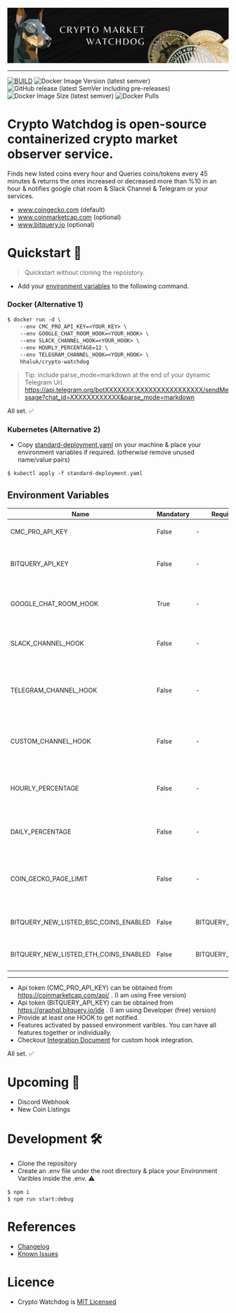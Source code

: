 ![bg](./bg.png "bg")

---
[![BUILD](https://github.com/Huseyinnurbaki/crypto-watchdog/actions/workflows/main.yml/badge.svg?branch=master)](https://github.com/Huseyinnurbaki/crypto-watchdog/actions/workflows/main.yml)
![Docker Image Version (latest semver)](https://img.shields.io/docker/v/hhaluk/crypto-watchdog?color=blue&label=image&logo=docker)
![GitHub release (latest SemVer including pre-releases)](https://img.shields.io/github/v/release/Huseyinnurbaki/crypto-watchdog?include_prereleases&logo=github)
![Docker Image Size (latest semver)](https://img.shields.io/docker/image-size/hhaluk/crypto-watchdog?color=B4D4A55&logo=docker)
![Docker Pulls](https://img.shields.io/docker/pulls/hhaluk/crypto-watchdog?color=gray&logo=docker)
# Crypto Watchdog is open-source containerized crypto market observer service.
Finds new listed coins every hour and Queries coins/tokens every 45 minutes & returns the ones increased or decreased more than %10 in an hour & notifies google chat room & Slack Channel & Telegram or your services. 

- www.coingecko.com (default)
- www.coinmarketcap.com (optional)
- www.bitquery.io (optional)

# Quickstart 🚀

> Quickstart without cloning the repoistory.

- Add your [environment variables](#environment-variables) to the following command. 

### Docker (Alternative 1)

```console
$ docker run -d \
    --env CMC_PRO_API_KEY=<YOUR_KEY> \
    --env GOOGLE_CHAT_ROOM_HOOK=<YOUR_HOOK> \
    --env SLACK_CHANNEL_HOOK=<YOUR_HOOK> \
    --env HOURLY_PERCENTAGE=12 \
    --env TELEGRAM_CHANNEL_HOOK=<YOUR_HOOK> \
    hhaluk/crypto-watchdog
```

> Tip: include parse_mode=markdown at the end of your dynamic Telegram Url.
> https://api.telegram.org/botXXXXXXX:XXXXXXXXXXXXXXXX/sendMessage?chat_id=XXXXXXXXXXXX&parse_mode=markdown

All set. :white_check_mark:	

### Kubernetes (Alternative 2)
- Copy [standard-deployment.yaml](https://github.com/Huseyinnurbaki/crypto-watchdog/blob/master/k8s/standard-deployment.yaml) on your machine & place your environment variables if required.
(otherwise remove unused name/value pairs)

```console
$ kubectl apply -f standard-deployment.yaml
```

## Environment Variables

|  Name | Mandatory  | Requires | Description |
|---|---|---|---|
| CMC_PRO_API_KEY  | False | - | Enables coinmarketcap queries.   |
| BITQUERY_API_KEY  | False | - | Enables bitquery queries. Returns new listed coins.   |
| GOOGLE_CHAT_ROOM_HOOK  | True | - | Notifies Google chat room. Enables Google chat notifications.    |
| SLACK_CHANNEL_HOOK  | False | - |  Notifies Slack channel. Enables Slack Channel notifications.  |
| TELEGRAM_CHANNEL_HOOK  | False | - |  Notifies Telegram channel. Enables Telegram Channel notifications.  |
| CUSTOM_CHANNEL_HOOK  | False | - |  Feeds provided rest endpoint. Enables Custom notifications.  |
| HOURLY_PERCENTAGE  | False | - | Used to filter price increase percentage in an hour, default is 10%.  |
| DAILY_PERCENTAGE  | False | - | Used to filter price increase percentage in a day, inactive if not defined.  |
| COIN_GECKO_PAGE_LIMIT  | False  | - | Used to change number of pages to query, default is 2. min: 1 max:28.  |
| BITQUERY_NEW_LISTED_BSC_COINS_ENABLED  | False | BITQUERY_API_KEY | Enables new listed BSC coins notifications.   |
| BITQUERY_NEW_LISTED_ETH_COINS_ENABLED  | False | BITQUERY_API_KEY | Enables new listed Eth coins notifications.   |

---
- Api token (CMC_PRO_API_KEY) can be obtained from https://coinmarketcap.com/api/ . (I am using Free version)
- Api token (BITQUERY_API_KEY) can be obtained from https://graphql.bitquery.io/ide . (I am using Developer (free) version)
- Provide at least one HOOK to get notified.
- Features activated by passed environment varibles. You can have all features together or individually.
- Checkout [Integration Document](https://github.com/Huseyinnurbaki/crypto-watchdog/wiki/Custom-Hook-Integration) for custom hook integration.


All set. :white_check_mark:	
# Upcoming :construction:	

- Discord Webhook
- New Coin Listings

# Development :hammer_and_wrench:	

- Clone the repository
- Create an .env file under the root directory & place your Environment Varibles inside the .env. :warning: 

```console
$ npm i
$ npm run start:debug
```

# References

- [Changelog](https://github.com/Huseyinnurbaki/crypto-watchdog/blob/master/changelog.md)
- [Known Issues](https://github.com/Huseyinnurbaki/crypto-watchdog/projects/1#column-14351402)

# Licence

- Crypto Watchdog is [MIT Licensed](https://github.com/Huseyinnurbaki/mocktail/blob/master/changelog.md)
